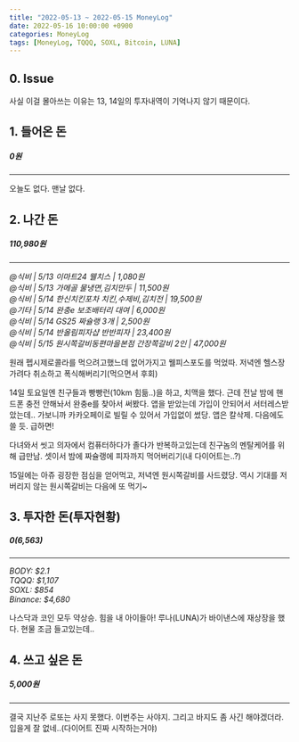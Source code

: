 ```yaml
---
title: "2022-05-13 ~ 2022-05-15 MoneyLog"
date: 2022-05-16 10:00:00 +0900
categories: MoneyLog
tags: [MoneyLog, TQQQ, SOXL, Bitcoin, LUNA]
---
```


## 0. Issue

사실 이걸 몰아쓰는 이유는 13, 14일의 투자내역이 기억나지 않기 때문이다.<br>

## 1. 들어온 돈
##### 0원
---
오늘도 없다. 맨날 없다.

## 2. 나간 돈
##### 110,980원
---
*@식비 | 5/13 이마트24 웰치스 | 1,080원*<br>
*@식비 | 5/13 가메골 물냉면,김치만두 | 11,500원*<br>
*@식비 | 5/14 한신치킨포차 치킨,수제비,김치전 | 19,500원*<br>
*@기타 | 5/14 완충e 보조배터리 대여 | 6,000원*<br>
*@식비 | 5/14 GS25 짜슐랭 3개 | 2,500원*<br>
*@식비 | 5/14 반올림피자샵 반반피자 | 23,400원*<br>
*@식비 | 5/15 원시쪽갈비동편마을본점 간장쪽갈비 2인 | 47,000원*<br>

원래 펩시제로콜라를 먹으려고했느데 없어가지고 웰피스포도를 먹었따.
저녁엔 헬스장가려다 취소하고 폭식해버리기(먹으면서 후회)<br>

14일 토요일엔 친구들과 빵빵런(10km 힘듦..)을 하고, 치맥을 했다.
근데 전날 밤에 핸드폰 충전 안해놔서 완충e를 찾아서 써봤다.
앱을 받았는데 가입이 안되어서 서터레스받았는데.. 가보니까 카카오페이로 빌릴 수 있어서 가입없이 썼당. 앱은 칼삭제. 다음에도 쓸 듯. 급하면!<br>

다녀와서 씻고 의자에서 컴퓨터하다가 졸다가 반복하고있는데 친구놈의 멘탈케어를 위해 급만남.
셋이서 밤에 짜슐랭에 피자까지 먹어버리기(내 다이어트는..?)<br>

15일에는 아쥬 굉장한 점심을 얻어먹고, 저녁엔 원시쪽갈비를 사드렸당. 역시 기대를 저버리지 않는 원시쪽갈비는 다음에 또 먹기~<br>

## 3. 투자한 돈(투자현황)
##### $0 ($6,563)
---
*BODY: $2.1*<br>
*TQQQ: $1,107*<br>
*SOXL: $854*<br>
*Binance: $4,680*<br>

나스닥과 코인 모두 약상승. 힘을 내 아이들아!
루나(LUNA)가 바이낸스에 재상장을 했다. 현물 조금 들고있는데..<br>

## 4. 쓰고 싶은 돈
##### 5,000원
---
결국 지난주 로또는 사지 못했다. 이번주는 사야지.
그리고 바지도 좀 사긴 해야겠더라. 입을게 잘 없네..(다이어트 진짜 시작하는거야)
<br>

